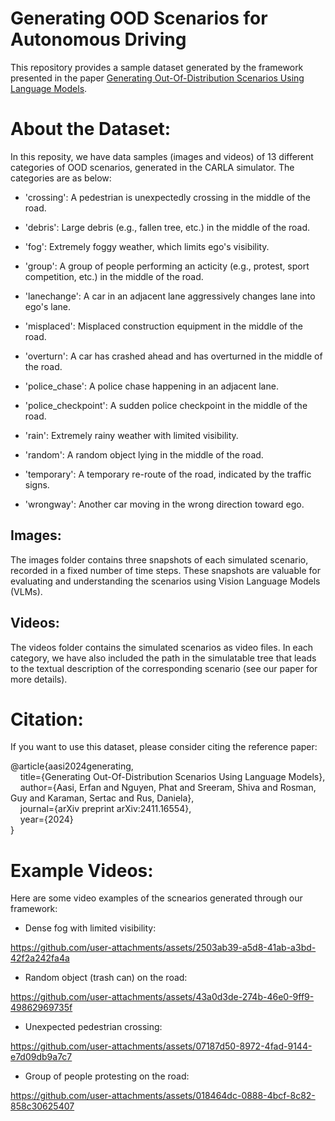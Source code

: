 # Generating OOD Scenarios for Autonomous Driving
This repository provides a sample dataset generated by the framework presented in the paper [Generating Out-Of-Distribution Scenarios Using Language Models](https://arxiv.org/abs/2411.16554).


# About the Dataset:

In this reposity, we have data samples (images and videos) of 13 different categories of OOD scenarios, generated in the CARLA simulator. The categories are as below:

- 'crossing': A pedestrian is unexpectedly crossing in the middle of the road.

- 'debris': Large debris (e.g., fallen tree, etc.) in the middle of the road.

- 'fog': Extremely foggy weather, which limits ego's visibility.

- 'group': A group of people performing an acticity (e.g., protest, sport competition, etc.) in the middle of the road.

- 'lanechange': A car in an adjacent lane aggressively changes lane into ego's lane.

- 'misplaced': Misplaced construction equipment in the middle of the road.

- 'overturn': A car has crashed ahead and has overturned in the middle of the road.

- 'police_chase': A police chase happening in an adjacent lane.

- 'police_checkpoint': A sudden police checkpoint in the middle of the road.

- 'rain': Extremely rainy weather with limited visibility.

- 'random': A random object lying in the middle of the road.

- 'temporary': A temporary re-route of the road, indicated by the traffic signs.

- 'wrongway': Another car moving in the wrong direction toward ego.

## Images:

The images folder contains three snapshots of each simulated scenario, recorded in a fixed number of time steps. These snapshots are valuable for evaluating and understanding the scenarios using Vision Language Models (VLMs).

## Videos:

The videos folder contains the simulated scenarios as video files. In each category, we have also included the path in the simulatable tree that leads to the textual description of the corresponding scenario (see our paper for more details).


# Citation: 
If you want to use this dataset, please consider citing the reference paper: 

@article{aasi2024generating,<br>
&nbsp;&nbsp;&nbsp;&nbsp;title={Generating Out-Of-Distribution Scenarios Using Language Models},<br>
&nbsp;&nbsp;&nbsp;&nbsp;author={Aasi, Erfan and Nguyen, Phat and Sreeram, Shiva and Rosman, Guy and Karaman, Sertac and Rus, Daniela},<br>
&nbsp;&nbsp;&nbsp;&nbsp;journal={arXiv preprint arXiv:2411.16554},<br>
&nbsp;&nbsp;&nbsp;&nbsp;year={2024} <br>
}


# Example Videos:
Here are some video examples of the scnearios generated through our framework:

- Dense fog with limited visibility:

https://github.com/user-attachments/assets/2503ab39-a5d8-41ab-a3bd-42f2a242fa4a


- Random object (trash can) on the road:

https://github.com/user-attachments/assets/43a0d3de-274b-46e0-9ff9-49862969735f


- Unexpected pedestrian crossing:

https://github.com/user-attachments/assets/07187d50-8972-4fad-9144-e7d09db9a7c7


- Group of people protesting on the road:

https://github.com/user-attachments/assets/018464dc-0888-4bcf-8c82-858c30625407
